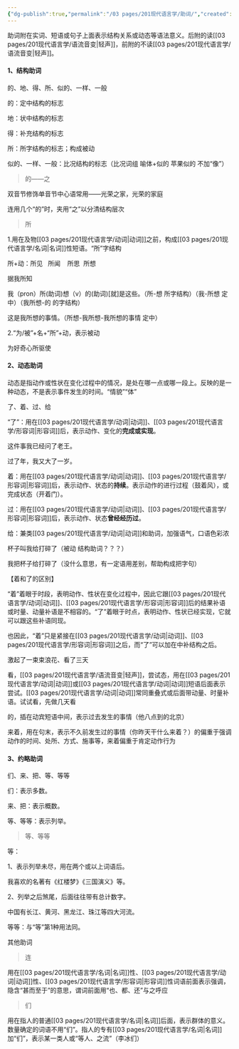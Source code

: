 ```yaml
---
{"dg-publish":true,"permalink":"/03 pages/201现代语言学/助词/","created":"2024-11-30T20:48:24.386+08:00","updated":"2025-03-02T15:21:37.312+08:00"}
---
```


助词附在实词、短语或句子上面表示结构关系或动态等语法意义。后附的读[[03 pages/201现代语言学/语流音变\|轻声]]，前附的不读[[03 pages/201现代语言学/语流音变\|轻声]]。

#### 1、结构助词

的、地、得、所、似的、一样、一般

的：定中结构的标志

地：状中结构的标志

得：补充结构的标志

所：所字结构的标志；构成被动

似的、一样、一般：比况结构的标志（比况词组 喻体+似的 苹果似的 不加“像”）

> 的——之

双音节修饰单音节中心语常用——光荣之家，光荣的家庭

连用几个“的”时，夹用“之”以分清结构层次

> 所

1.用在及物[[03 pages/201现代语言学/动词\|动词]]之前，构成[[03 pages/201现代语言学/名词\|名词]]性短语。“所”字结构  

所+动：所见   所闻    所思  所想

据我所知    

我（pron）所(助词)想（v）的(助词)[就]是这些。（所-想 所字结构）（我-所想 定中）（我所想-的 的字结构）

这是我所想的事情。（所想-我所想-我所想的事情 定中）

2.“为/被”+名+“所”+动，表示被动

为好奇心所驱使

#### 2、动态助词

动态是指动作或性状在变化过程中的情况，是处在哪一点或哪一段上。反映的是一种动态，不是表示事件发生的时间。“情貌”“体”

了、着、过、给

“了”：用在[[03 pages/201现代语言学/动词\|动词]]、[[03 pages/201现代语言学/形容词\|形容词]]后，表示动作、变化的**完成或实现**。

这件事我已经问了老王。  

过了年，我又大了一岁。

着：用在[[03 pages/201现代语言学/动词\|动词]]、[[03 pages/201现代语言学/形容词\|形容词]]后，表示动作、状态的**持续**。表示动作的进行过程（鼓着风），或完成状态（开着门）。

过：用在[[03 pages/201现代语言学/动词\|动词]]、[[03 pages/201现代语言学/形容词\|形容词]]后，表示动作、状态**曾经经历过**。

给：兼类[[03 pages/201现代语言学/动词\|动词]]和助词，加强语气，口语色彩浓

杯子叫我给打碎了（被动 结构助词？？？）

我把杯子给打碎了（没什么意思，有一定语用差别，帮助构成把字句）

【着和了的区别】

“着”着眼于时段，表明动作、性状在变化过程中，因此它跟[[03 pages/201现代语言学/动词\|动词]]、[[03 pages/201现代语言学/形容词\|形容词]]后的结果补语或时量、动量补语是不相容的。“了”着眼于时点，表明动作、性状已经实现，它就可以跟这些补语同现。

也因此，“着”只是紧接在[[03 pages/201现代语言学/动词\|动词]]、[[03 pages/201现代语言学/形容词\|形容词]]之后，而“了”可以加在中补结构之后。

激起了一束束浪花、看了三天

看，[[03 pages/201现代语言学/语流音变\|轻声]]，尝试态，用在[[03 pages/201现代语言学/动词\|动词]]或[[03 pages/201现代语言学/动词\|动词]]短语后面表示尝试。[[03 pages/201现代语言学/动词\|动词]]常同重叠式或后面带动量、时量补语。试试看，先做几天看

的，插在动宾短语中间，表示过去发生的事情（他八点到的北京）

来着，用在句末，表示不久前发生过的事情（你昨天干什么来着？）的偏重于强调动作的时间、处所、方式、施事等，来着偏重于肯定动作行为

#### 3、约略助词

们、来、把、等、等等

们：表示多数。

来、把：表示概数。

等、等等：表示列举。

> 等、等等

等：

1、表示列举未尽，用在两个或以上词语后。

我喜欢的名著有《红楼梦》《三国演义》等。

2、列举之后煞尾，后面往往带有总计数字。

中国有长江、黄河、黑龙江、珠江等四大河流。

等等：与“等”第1种用法同。

其他助词

> 连

用在[[03 pages/201现代语言学/名词\|名词]]性、[[03 pages/201现代语言学/动词\|动词]]性、[[03 pages/201现代语言学/形容词\|形容词]]性词语前面表示强调，隐含“甚而至于”的意思，谓词前面用“也、都、还”与之呼应

> 们

用在指人的普通[[03 pages/201现代语言学/名词\|名词]]后面，表示群体的意义。数量确定的词语不用“们”。指人的专有[[03 pages/201现代语言学/名词\|名词]]加“们”，表示某一类人或“等人、之流”（李冰们）